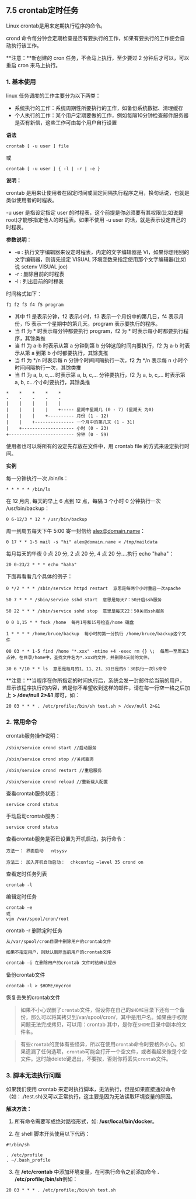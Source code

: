 ## 7.5 crontab定时任务

Linux crontab是用来定期执行程序的命令。

crond 命令每分钟会定期检查是否有要执行的工作，如果有要执行的工作便会自动执行该工作。

**注意：**新创建的 cron 任务，不会马上执行，至少要过 2 分钟后才可以，可以重启 cron 来马上执行。



### 1. 基本使用

linux 任务调度的工作主要分为以下两类：

- 系统执行的工作：系统周期性所要执行的工作，如备份系统数据、清理缓存
- 个人执行的工作：某个用户定期要做的工作，例如每隔10分钟检查邮件服务器是否有新信，这些工作可由每个用户自行设置

**语法**

```
crontab [ -u user ] file
```

或

```
crontab [ -u user ] { -l | -r | -e }
```

**说明：**

crontab 是用来让使用者在固定时间或固定间隔执行程序之用，换句话说，也就是类似使用者的时程表。

-u user 是指设定指定 user 的时程表，这个前提是你必须要有其权限(比如说是 root)才能够指定他人的时程表。如果不使用 -u user 的话，就是表示设定自己的时程表。

**参数说明**：

- -e : 执行文字编辑器来设定时程表，内定的文字编辑器是 VI，如果你想用别的文字编辑器，则请先设定 VISUAL 环境变数来指定使用那个文字编辑器(比如说 setenv VISUAL joe)
- -r : 删除目前的时程表
- -l : 列出目前的时程表

时间格式如下：

```
f1 f2 f3 f4 f5 program
```

- 其中 f1 是表示分钟，f2 表示小时，f3 表示一个月份中的第几日，f4 表示月份，f5 表示一个星期中的第几天。program 表示要执行的程序。
- 当 f1 为 * 时表示每分钟都要执行 program，f2 为 * 时表示每小时都要执行程序，其馀类推
- 当 f1 为 a-b 时表示从第 a 分钟到第 b 分钟这段时间内要执行，f2 为 a-b 时表示从第 a 到第 b 小时都要执行，其馀类推
- 当 f1 为 */n 时表示每 n 分钟个时间间隔执行一次，f2 为 */n 表示每 n 小时个时间间隔执行一次，其馀类推
- 当 f1 为 a, b, c,... 时表示第 a, b, c,... 分钟要执行，f2 为 a, b, c,... 时表示第 a, b, c...个小时要执行，其馀类推

```
*    *    *    *    *
-    -    -    -    -
|    |    |    |    |
|    |    |    |    +----- 星期中星期几 (0 - 7) (星期天 为0)
|    |    |    +---------- 月份 (1 - 12) 
|    |    +--------------- 一个月中的第几天 (1 - 31)
|    +-------------------- 小时 (0 - 23)
+------------------------- 分钟 (0 - 59)
```

使用者也可以将所有的设定先存放在文件中，用 crontab file 的方式来设定执行时间。

**实例**

每一分钟执行一次 /bin/ls：

```
* * * * * /bin/ls
```

在 12 月内, 每天的早上 6 点到 12 点，每隔 3 个小时 0 分钟执行一次 /usr/bin/backup：

```
0 6-12/3 * 12 * /usr/bin/backup
```

周一到周五每天下午 5:00 寄一封信给 alex@domain.name：

```
0 17 * * 1-5 mail -s "hi" alex@domain.name < /tmp/maildata
```

每月每天的午夜 0 点 20 分, 2 点 20 分, 4 点 20 分....执行 echo "haha"：

```
20 0-23/2 * * * echo "haha"
```

下面再看看几个具体的例子：

```shell
0 */2 * * * /sbin/service httpd restart  意思是每两个小时重启一次apache 

50 7 * * * /sbin/service sshd start  意思是每天7：50开启ssh服务 

50 22 * * * /sbin/service sshd stop  意思是每天22：50关闭ssh服务 

0 0 1,15 * * fsck /home  每月1号和15号检查/home 磁盘 

1 * * * * /home/bruce/backup  每小时的第一分执行 /home/bruce/backup这个文件 

00 03 * * 1-5 find /home "*.xxx" -mtime +4 -exec rm {} \;  每周一至周五3点钟，在目录/home中，查找文件名为*.xxx的文件，并删除4天前的文件。

30 6 */10 * * ls  意思是每月的1、11、21、31日是的6：30执行一次ls命令
```

**注意：**当程序在你所指定的时间执行后，系统会发一封邮件给当前的用户，显示该程序执行的内容，若是你不希望收到这样的邮件，请在每一行空一格之后加上 **> /dev/null 2>&1** 即可，如：

```shell
20 03 * * * . /etc/profile;/bin/sh test.sh > /dev/null 2>&1 
```



### 2. 常用命令

crontab服务操作说明：

```shell
/sbin/service crond start //启动服务
 
/sbin/service crond stop //关闭服务
 
/sbin/service crond restart //重启服务
 
/sbin/service crond reload //重新载入配置
```

查看crontab服务状态：

```shell
service crond status
```

手动启动crontab服务：

```shell
service crond status
```

查看crontab服务是否已设置为开机启动，执行命令：

```shell
方法一： 界面启动   ntsysv 

方法二： 加入开机自动启动：  chkconfig –level 35 crond on
```

查看定时任务列表

```shell
crontab -l
```

编辑定时任务

```shell
crontab –e
或
vim /var/spool/cron/root
```

crontab -r 删除定时任务

```xml
从/var/spool/cron目录中删除用户的crontab文件

如果不指定用户，则默认删除当前用户的crontab文件

crontab –i 在删除用户的crontab 文件时给确认提示
```

备份crontab文件

```shell
crontab -l > $HOME/mycron
```


恢复丢失的crontab文件

> 如果不小心误删了`crontab`文件，假设你在自己的`$HOME`目录下还有一个备份，那么可以将其拷贝到/var/spool/cron/<username>，其中<username>是用户名。如果由于权限问题无法完成拷贝，可以用：crontab <filename> 其中，<filename>是你在`$HOME`目录中副本的文件名。

> 有些`crontab`的变体有些怪异，所以在使用`crontab`命令时要格外小心。如果遗漏了任何选项，`crontab`可能会打开一个空文件，或者看起来像是个空文件。这时敲delete键退出，不要按<Ctrl-D>，否则你将丢失`crontab`文件。



### 3. 脚本无法执行问题

如果我们使用 crontab 来定时执行脚本，无法执行，但是如果直接通过命令（如：./test.sh)又可以正常执行，这主要是因为无法读取环境变量的原因。

**解决方法：**

1. 所有命令需要写成绝对路径形式，如: **/usr/local/bin/docker**。

2. 在 shell 脚本开头使用以下代码：

```
#!/bin/sh

. /etc/profile
. ~/.bash_profile
```

3. 在 **/etc/crontab** 中添加环境变量，在可执行命令之前添加命令 **. /etc/profile;/bin/sh**例如：

```
20 03 * * * . /etc/profile;/bin/sh test.sh
```

